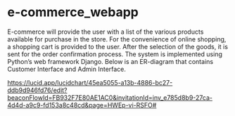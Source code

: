 # e-commerce_webapp

E-commerce will provide the user with a list of the various products available for purchase in the store. For the convenience of online shopping, 
a shopping cart is provided to the user. After the selection of the goods, it is sent for the order confirmation process. The system is implemented using Python’s web framework Django.
Below is an ER-diagram that contains Customer Interface and Admin Interface.

https://lucid.app/lucidchart/45ea5055-a13b-4886-bc27-ddb9d946fd76/edit?beaconFlowId=FB932F7E80AE1AC0&invitationId=inv_e785d8b9-27ca-4d4d-a9c9-fd153a8c48cd&page=HWEp-vi-RSFO#
